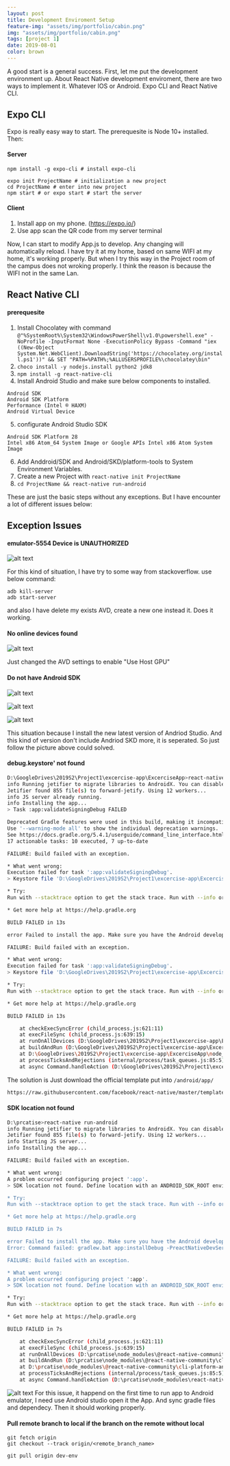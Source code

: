 ```yaml
---
layout: post
title: Development Enviroment Setup
feature-img: "assets/img/portfolio/cabin.png"
img: "assets/img/portfolio/cabin.png"
tags: [project 1]
date: 2019-08-01
color: brown
---
```


A good start is a general success. First, let me put the development environment up. About React Native development enviroment, there are two ways to implement it. Whatever IOS or Android. Expo CLI and React Native CLI.

## Expo CLI

Expo is really easy way to start. The prerequesite is Node 10+ installed. Then:

#### Server
```
npm install -g expo-cli # install expo-cli

expo init ProjectName # initialization a new project
cd ProjectName # enter into new project
npm start # or expo start # start the server
```
#### Client
1. Install app on my phone. (https://expo.io/)
2. Use app scan the QR code from my server terminal

Now, I can start to modify App.js to develop. Any changing will automatically reload. I have try it at my home, based on same WIFI at my home, it's working properly. But when I try this way in the Project room of the campus does not wroking properly. I think the reason is because the WIFI not in the same Lan.


## React Native CLI

#### prerequesite
1. Install Chocolatey with command `@"%SystemRoot%\System32\WindowsPowerShell\v1.0\powershell.exe" -NoProfile -InputFormat None -ExecutionPolicy Bypass -Command "iex ((New-Object System.Net.WebClient).DownloadString('https://chocolatey.org/install.ps1'))" && SET "PATH=%PATH%;%ALLUSERSPROFILE%\chocolatey\bin"`
2. `choco install -y nodejs.install python2 jdk8`
3. `npm install -g react-native-cli`
4. Install Android Studio and make sure below components to installed.
```
Android SDK
Android SDK Platform
Performance (Intel ® HAXM)
Android Virtual Device
```
5. configurate Android Studio SDK
```
Android SDK Platform 28
Intel x86 Atom_64 System Image or Google APIs Intel x86 Atom System Image
```
6. Add Anddroid/SDK and Android/SKD/platform-tools to System Environment Variables.
7. Create a new Project with `react-native init ProjectName`
8. `cd ProjectName && react-native run-android`

These are just the basic steps without any exceptions. But I have encounter a lot of different issues below:

## Exception Issues

#### emulator-5554 Device is UNAUTHORIZED

![alt text](https://github.com/aemooooon/app/blob/master/assets/img/p/001.png?raw=true "emulator-5554 Device is UNAUTHORIZED")

For this kind of situation, I have try to some way from stackoverflow. use below command:
```
adb kill-server
adb start-server
```
and also I have delete my exists AVD, create a new one instead it. Does it working.

#### No online devices found

![alt text](https://github.com/aemooooon/app/blob/master/assets/img/p/002.png?raw=true "No online devices found")

Just changed the AVD settings to enable "Use Host GPU"


#### Do not have Android SDK

![alt text](https://github.com/aemooooon/app/blob/master/assets/img/p/003.png?raw=true "Do not have Android SDK")

![alt text](https://github.com/aemooooon/app/blob/master/assets/img/p/004.png?raw=true "Do not have Android SDK")

![alt text](https://github.com/aemooooon/app/blob/master/assets/img/p/005.png?raw=true "Do not have Android SDK")

This situation because I install the new latest version of Andriod Studio. And this kind of version don't include Andriod SKD more, it is seperated. So just follow the picture above could solved.


#### debug.keystore' not found 
```bash
D:\GoogleDrives\2019S2\Project1\excercise-app\ExcerciseApp>react-native run-android
info Running jetifier to migrate libraries to AndroidX. You can disable it using "--no-jetifier" flag.
Jetifier found 855 file(s) to forward-jetify. Using 12 workers...
info JS server already running.
info Installing the app...
> Task :app:validateSigningDebug FAILED

Deprecated Gradle features were used in this build, making it incompatible with Gradle 6.0.
Use '--warning-mode all' to show the individual deprecation warnings.
See https://docs.gradle.org/5.4.1/userguide/command_line_interface.html#sec:command_line_warnings
17 actionable tasks: 10 executed, 7 up-to-date

FAILURE: Build failed with an exception.

* What went wrong:
Execution failed for task ':app:validateSigningDebug'.
> Keystore file 'D:\GoogleDrives\2019S2\Project1\excercise-app\ExcerciseApp\android\app\debug.keystore' not found for signing config 'debug'.

* Try:
Run with --stacktrace option to get the stack trace. Run with --info or --debug option to get more log output. Run with --scan to get full insights.

* Get more help at https://help.gradle.org

BUILD FAILED in 13s

error Failed to install the app. Make sure you have the Android development environment set up: https://facebook.github.io/react-native/docs/getting-started.html#android-development-environment. Run CLI with --verbose flag for more details.Error: Command failed: gradlew.bat app:installDebug -PreactNativeDevServerPort=8081

FAILURE: Build failed with an exception.

* What went wrong:
Execution failed for task ':app:validateSigningDebug'.
> Keystore file 'D:\GoogleDrives\2019S2\Project1\excercise-app\ExcerciseApp\android\app\debug.keystore' not found for signing config 'debug'.

* Try:
Run with --stacktrace option to get the stack trace. Run with --info or --debug option to get more log output. Run with --scan to get full insights.

* Get more help at https://help.gradle.org

BUILD FAILED in 13s

    at checkExecSyncError (child_process.js:621:11)
    at execFileSync (child_process.js:639:15)
    at runOnAllDevices (D:\GoogleDrives\2019S2\Project1\excercise-app\ExcerciseApp\node_modules\@react-native-community\cli-platform-android\build\commands\runAndroid\runOnAllDevices.js:75:39)
    at buildAndRun (D:\GoogleDrives\2019S2\Project1\excercise-app\ExcerciseApp\node_modules\@react-native-community\cli-platform-android\build\commands\runAndroid\index.js:169:41)
    at D:\GoogleDrives\2019S2\Project1\excercise-app\ExcerciseApp\node_modules\@react-native-community\cli-platform-android\build\commands\runAndroid\index.js:135:12
    at processTicksAndRejections (internal/process/task_queues.js:85:5)
    at async Command.handleAction (D:\GoogleDrives\2019S2\Project1\excercise-app\ExcerciseApp\node_modules\react-native\node_modules\@react-native-community\cli\build\cliEntry.js:160:7)
```
The solution is Just download the official template put into `/android/app/`
```html
https://raw.githubusercontent.com/facebook/react-native/master/template/android/app/debug.keystore
```


#### SDK location not found
```bash
D:\prcatise>react-native run-android
info Running jetifier to migrate libraries to AndroidX. You can disable it using "--no-jetifier" flag.
Jetifier found 855 file(s) to forward-jetify. Using 12 workers...
info Starting JS server...
info Installing the app...

FAILURE: Build failed with an exception.

* What went wrong:
A problem occurred configuring project ':app'.
> SDK location not found. Define location with an ANDROID_SDK_ROOT environment variable or by setting the sdk.dir path in your project's local properties file at 'D:\prcatise\android\local.properties'.

* Try:
Run with --stacktrace option to get the stack trace. Run with --info or --debug option to get more log output. Run with --scan to get full insights.

* Get more help at https://help.gradle.org

BUILD FAILED in 7s

error Failed to install the app. Make sure you have the Android development environment set up: https://facebook.github.io/react-native/docs/getting-started.html#android-development-environment. Run CLI with --verbose flag for more details.
Error: Command failed: gradlew.bat app:installDebug -PreactNativeDevServerPort=8081

FAILURE: Build failed with an exception.

* What went wrong:
A problem occurred configuring project ':app'.
> SDK location not found. Define location with an ANDROID_SDK_ROOT environment variable or by setting the sdk.dir path in your project's local properties file at 'D:\prcatise\android\local.properties'.

* Try:
Run with --stacktrace option to get the stack trace. Run with --info or --debug option to get more log output. Run with --scan to get full insights.

* Get more help at https://help.gradle.org

BUILD FAILED in 7s

    at checkExecSyncError (child_process.js:621:11)
    at execFileSync (child_process.js:639:15)
    at runOnAllDevices (D:\prcatise\node_modules\@react-native-community\cli-platform-android\build\commands\runAndroid\runOnAllDevices.js:74:39)
    at buildAndRun (D:\prcatise\node_modules\@react-native-community\cli-platform-android\build\commands\runAndroid\index.js:158:41)
    at D:\prcatise\node_modules\@react-native-community\cli-platform-android\build\commands\runAndroid\index.js:125:12
    at processTicksAndRejections (internal/process/task_queues.js:85:5)
    at async Command.handleAction (D:\prcatise\node_modules\react-native\node_modules\@react-native-community\cli\build\cliEntry.js:160:7)
```
![alt text](https://github.com/aemooooon/app/blob/master/assets/img/p/008.png?raw=true "SDK location not found")
For this issue, it happend on the first time to run app to Android emulator, I need use Android studio open it the App. And sync gradle files and dependecy. Then it should working properly.


#### Pull remote branch to local if the branch on the remote without local
```
git fetch origin
git checkout --track origin/<remote_branch_name>
```
`git pull origin dev-env`
